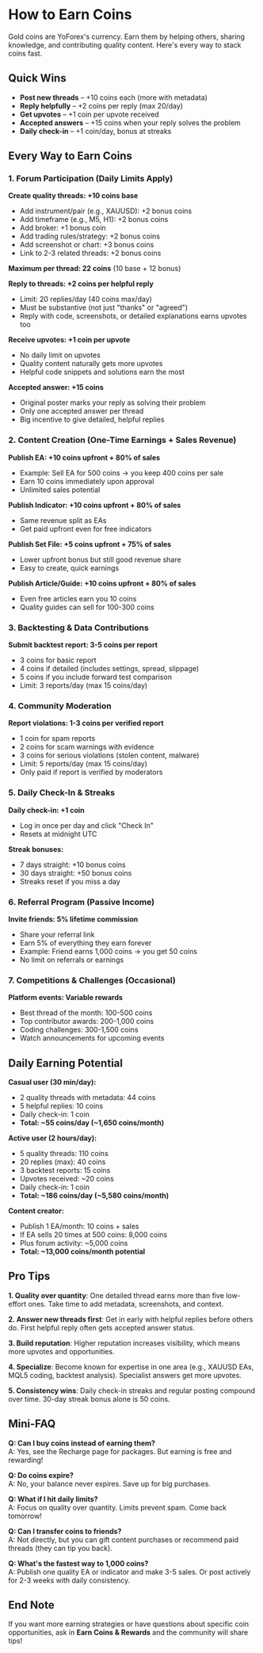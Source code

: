 # How to Earn Coins

Gold coins are YoForex's currency. Earn them by helping others, sharing knowledge, and contributing quality content. Here's every way to stack coins fast.

## Quick Wins

- **Post new threads** – +10 coins each (more with metadata)
- **Reply helpfully** – +2 coins per reply (max 20/day)
- **Get upvotes** – +1 coin per upvote received
- **Accepted answers** – +15 coins when your reply solves the problem
- **Daily check-in** – +1 coin/day, bonus at streaks

## Every Way to Earn Coins

### 1. Forum Participation (Daily Limits Apply)

**Create quality threads: +10 coins base**
- Add instrument/pair (e.g., XAUUSD): +2 bonus coins
- Add timeframe (e.g., M5, H1): +2 bonus coins
- Add broker: +1 bonus coin
- Add trading rules/strategy: +2 bonus coins
- Add screenshot or chart: +3 bonus coins
- Link to 2-3 related threads: +2 bonus coins

**Maximum per thread: 22 coins** (10 base + 12 bonus)

**Reply to threads: +2 coins per helpful reply**
- Limit: 20 replies/day (40 coins max/day)
- Must be substantive (not just "thanks" or "agreed")
- Reply with code, screenshots, or detailed explanations earns upvotes too

**Receive upvotes: +1 coin per upvote**
- No daily limit on upvotes
- Quality content naturally gets more upvotes
- Helpful code snippets and solutions earn the most

**Accepted answer: +15 coins**
- Original poster marks your reply as solving their problem
- Only one accepted answer per thread
- Big incentive to give detailed, helpful replies

### 2. Content Creation (One-Time Earnings + Sales Revenue)

**Publish EA: +10 coins upfront + 80% of sales**
- Example: Sell EA for 500 coins → you keep 400 coins per sale
- Earn 10 coins immediately upon approval
- Unlimited sales potential

**Publish Indicator: +10 coins upfront + 80% of sales**
- Same revenue split as EAs
- Get paid upfront even for free indicators

**Publish Set File: +5 coins upfront + 75% of sales**
- Lower upfront bonus but still good revenue share
- Easy to create, quick earnings

**Publish Article/Guide: +10 coins upfront + 80% of sales**
- Even free articles earn you 10 coins
- Quality guides can sell for 100-300 coins

### 3. Backtesting & Data Contributions

**Submit backtest report: 3-5 coins per report**
- 3 coins for basic report
- 4 coins if detailed (includes settings, spread, slippage)
- 5 coins if you include forward test comparison
- Limit: 3 reports/day (max 15 coins/day)

### 4. Community Moderation

**Report violations: 1-3 coins per verified report**
- 1 coin for spam reports
- 2 coins for scam warnings with evidence
- 3 coins for serious violations (stolen content, malware)
- Limit: 5 reports/day (max 15 coins/day)
- Only paid if report is verified by moderators

### 5. Daily Check-In & Streaks

**Daily check-in: +1 coin**
- Log in once per day and click "Check In"
- Resets at midnight UTC

**Streak bonuses:**
- 7 days straight: +10 bonus coins
- 30 days straight: +50 bonus coins
- Streaks reset if you miss a day

### 6. Referral Program (Passive Income)

**Invite friends: 5% lifetime commission**
- Share your referral link
- Earn 5% of everything they earn forever
- Example: Friend earns 1,000 coins → you get 50 coins
- No limit on referrals or earnings

### 7. Competitions & Challenges (Occasional)

**Platform events: Variable rewards**
- Best thread of the month: 100-500 coins
- Top contributor awards: 200-1,000 coins
- Coding challenges: 300-1,500 coins
- Watch announcements for upcoming events

## Daily Earning Potential

**Casual user (30 min/day):**
- 2 quality threads with metadata: 44 coins
- 5 helpful replies: 10 coins
- Daily check-in: 1 coin
- **Total: ~55 coins/day (~1,650 coins/month)**

**Active user (2 hours/day):**
- 5 quality threads: 110 coins
- 20 replies (max): 40 coins
- 3 backtest reports: 15 coins
- Upvotes received: ~20 coins
- Daily check-in: 1 coin
- **Total: ~186 coins/day (~5,580 coins/month)**

**Content creator:**
- Publish 1 EA/month: 10 coins + sales
- If EA sells 20 times at 500 coins: 8,000 coins
- Plus forum activity: ~5,000 coins
- **Total: ~13,000 coins/month potential**

## Pro Tips

**1. Quality over quantity**: One detailed thread earns more than five low-effort ones. Take time to add metadata, screenshots, and context.

**2. Answer new threads first**: Get in early with helpful replies before others do. First helpful reply often gets accepted answer status.

**3. Build reputation**: Higher reputation increases visibility, which means more upvotes and opportunities.

**4. Specialize**: Become known for expertise in one area (e.g., XAUUSD EAs, MQL5 coding, backtest analysis). Specialist answers get more upvotes.

**5. Consistency wins**: Daily check-in streaks and regular posting compound over time. 30-day streak bonus alone is 50 coins.

## Mini-FAQ

**Q: Can I buy coins instead of earning them?**  
A: Yes, see the Recharge page for packages. But earning is free and rewarding!

**Q: Do coins expire?**  
A: No, your balance never expires. Save up for big purchases.

**Q: What if I hit daily limits?**  
A: Focus on quality over quantity. Limits prevent spam. Come back tomorrow!

**Q: Can I transfer coins to friends?**  
A: Not directly, but you can gift content purchases or recommend paid threads (they can tip you back).

**Q: What's the fastest way to 1,000 coins?**  
A: Publish one quality EA or indicator and make 3-5 sales. Or post actively for 2-3 weeks with daily consistency.

## End Note

If you want more earning strategies or have questions about specific coin opportunities, ask in **Earn Coins & Rewards** and the community will share tips!

